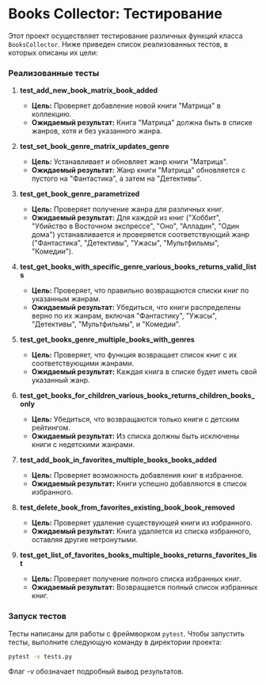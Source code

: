 # Books Collector: Тестирование

Этот проект осуществляет тестирование различных функций класса `BooksCollector`. Ниже приведен список реализованных тестов, в которых описаны их цели:

### Реализованные тесты

1. **test_add_new_book_matrix_book_added**
    - **Цель:** Проверяет добавление новой книги "Матрица" в коллекцию.
    - **Ожидаемый результат:** Книга "Матрица" должна быть в списке жанров, хотя и без указанного жанра.

2. **test_set_book_genre_matrix_updates_genre**
    - **Цель:** Устанавливает и обновляет жанр книги "Матрица".
    - **Ожидаемый результат:** Жанр книги "Матрица" обновляется с пустого на "Фантастика", а затем на "Детективы".

3. **test_get_book_genre_parametrized**
    - **Цель:** Проверяет получение жанра для различных книг.
    - **Ожидаемый результат:** Для каждой из книг ("Хоббит", "Убийство в Восточном экспрессе", "Оно", "Алладин", "Один дома") устанавливается и проверяется соответствующий жанр ("Фантастика", "Детективы", "Ужасы", "Мультфильмы", "Комедии").

4. **test_get_books_with_specific_genre_various_books_returns_valid_lists**
    - **Цель:** Проверяет, что правильно возвращаются списки книг по указанным жанрам.
    - **Ожидаемый результат:** Убедиться, что книги распределены верно по их жанрам, включая "Фантастику", "Ужасы", "Детективы", "Мультфильмы", и "Комедии".

5. **test_get_books_genre_multiple_books_with_genres**
    - **Цель:** Проверяет, что функция возвращает список книг с их соответствующими жанрами.
    - **Ожидаемый результат:** Каждая книга в списке будет иметь свой указанный жанр.

6. **test_get_books_for_children_various_books_returns_children_books_only**
    - **Цель:** Убедиться, что возвращаются только книги с детским рейтингом.
    - **Ожидаемый результат:** Из списка должны быть исключены книги с недетскими жанрами.

7. **test_add_book_in_favorites_multiple_books_books_added**
    - **Цель:** Проверяет возможность добавления книг в избранное.
    - **Ожидаемый результат:** Книги успешно добавляются в список избранного.

8. **test_delete_book_from_favorites_existing_book_book_removed**
    - **Цель:** Проверяет удаление существующей книги из избранного.
    - **Ожидаемый результат:** Книга удаляется из списка избранного, оставляя другие нетронутыми.

9. **test_get_list_of_favorites_books_multiple_books_returns_favorites_list**
    - **Цель:** Проверяет получение полного списка избранных книг.
    - **Ожидаемый результат:** Возвращается полный список избранных книг.

### Запуск тестов

Тесты написаны для работы с фреймворком `pytest`. Чтобы запустить тесты, выполните следующую команду в директории проекта:

```bash
pytest -v tests.py
```
Флаг -v обозначает подробный вывод результатов.